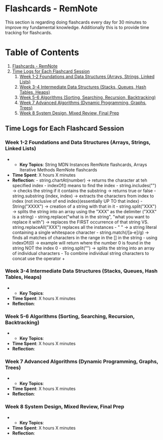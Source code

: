 # Flashcards - RemNote

This section is regarding doing flashcards every day for 30 minutes to improve my fundamental knowledge. Additionally this is to provide time tracking for flashcards.

# Table of Contents

1. [Flashcards - RemNote](#flashcards---remnote)
2. [Time Logs for Each Flashcard Session](#time-logs-for-each-flashcard-session)
   1. [Week 1-2 Foundations and Data Structures (Arrays, Strings, Linked Lists)](#week-1-2-foundations-and-data-structures-arrays-strings-linked-lists)
   2. [Week 3-4 Intermediate Data Structures (Stacks, Queues, Hash Tables, Heaps)](#week-3-4-intermediate-data-structures-stacks-queues-hash-tables-heaps)
   3. [Week 5-6 Algorithms (Sorting, Searching, Recursion, Backtracking)](#week-5-6-algorithms-sorting-searching-recursion-backtracking)
   4. [Week 7 Advanced Algorithms (Dynamic Programming, Graphs, Trees)](#week-7-advanced-algorithms-dynamic-programming-graphs-trees)
   5. [Week 8 System Design, Mixed Review, Final Prep](#week-8-system-design-mixed-review-final-prep)


## Time Logs for Each Flashcard Session

### Week 1-2 Foundations and Data Structures (Arrays, Strings, Linked Lists)
- - **Key Topics**: String MDN Instances RemNote flashcards, Arrays Iterative Methods RemNote flashcards
- **Time Spent**: X hours X minutes
- **Reflection**: 
        - string.chartAt(number) -> returns the character at teh specified index
        - indexOf() means to find the index
        - string.includes("") -> checks the string if it contains the substring -> returns true or false
        - string.substring (index, index) -> extracts the characters from index to index (not inclusive of end index)(essentially UP TO that index)
        - String("XXXX") -> creation of a string with that in it
        - string.split("XXX") -> splits the string into an array using the "XXX" as the delimiter ("XXX" is a string)
        - string.replace("what is in the string", "what you want to replace it with") -> replaces the FIRST occurrence of that string VS. string.replaceAll("XXX") replaces all the instances
        - " " -> a string literal containing a single whitespace character
        - string.match(/[a-e]/g) -> finds all matches of characters in the range in the [] in the string
        - using indexOf(0) -> example will return where the number 0 is found in the string NOT the index 0
        - string.split("") -> splits the string into an array of individual characters
        - To combine individual string characters to concat use the operator +

### Week 3-4 Intermediate Data Structures (Stacks, Queues, Hash Tables, Heaps)
- - **Key Topics**: 
- **Time Spent**: X hours X minutes
- **Reflection**: 

### Week 5-6 Algorithms (Sorting, Searching, Recursion, Backtracking)
- - **Key Topics**: 
- **Time Spent**: X hours X minutes
- **Reflection**: 

### Week 7 Advanced Algorithms (Dynamic Programming, Graphs, Trees)
- - **Key Topics**: 
- **Time Spent**: X hours X minutes
- **Reflection**: 

### Week 8 System Design, Mixed Review, Final Prep
- - **Key Topics**: 
- **Time Spent**: X hours X minutes
- **Reflection**: 